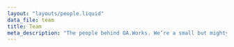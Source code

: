 ```yaml
---
layout: "layouts/people.liquid"
data_file: team
title: Team
meta_description: "The people behind OA.Works. We’re a small but mighty team of open advocates, avid partners, and technologists working around the world."
---
```

